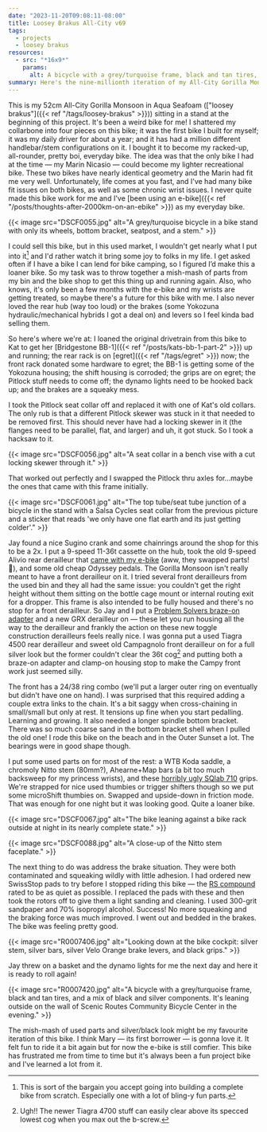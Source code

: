 ```yaml
---
date: "2023-11-20T09:08:11-08:00"
title: Loosey Brakus All-City v69
tags:
  - projects
  - loosey brakus
resources:
  - src: "*16x9*"
    params:
      alt: A bicycle with a grey/turquoise frame, black and tan tires, and a mix of black and silver components. It's leaning outside on the wall of Scenic Routes Community Bicycle Center in the evening.
summary: Here's the nine-millionth iteration of my All-City Gorilla Monsoon that I'm prepping to live at the bike shop instead of my apartment. Bike camping loaner, woo!
---
```


This is my 52cm All-City Gorilla Monsoon in Aqua Seafoam (["loosey brakus"]({{< ref "/tags/loosey-brakus" >}})) sitting in a stand at the beginning of this project. It's been a weird bike for me! I shattered my collarbone into four pieces on this bike; it was the first bike I built for myself; it was my daily driver for about a year; and it has had a million different handlebar/stem configurations on it. I bought it to become my racked-up, all-rounder, pretty boi, everyday bike. The idea was that the only bike I had at the time — my Marin Nicasio — could become my lighter recreational bike. These two bikes have nearly identical geometry and the Marin had fit me very well. Unfortunately, life comes at you fast, and I've had many bike fit issues on both bikes, as well as some chronic wrist issues. I never quite made this bike work for me and I've [been using an e-bike]({{< ref "/posts/thoughts-after-2000km-on-an-ebike" >}}) as my everyday bike.

{{< image src="DSCF0055.jpg" alt="A grey/turquoise bicycle in a bike stand with only its wheels, bottom bracket, seatpost, and a stem." >}}

I could sell this bike, but in this used market, I wouldn't get nearly what I put into it[^1] and I'd rather watch it bring some joy to folks in my life. I get asked often if I have a bike I can lend for bike camping, so I figured I’d make this a loaner bike. So my task was to throw together a mish-mash of parts from my bin and the bike shop to get this thing up and running again. Also, who knows, it's only been a few months with the e-bike and my wrists are getting treated, so maybe there's a future for this bike with me. I also never loved the rear hub (way too loud) or the brakes (some Yokozuna hydraulic/mechanical hybrids I got a deal on) and levers so I feel kinda bad selling them.

[^1]: This is sort of the bargain you accept going into building a complete bike from scratch. Especially one with a lot of bling-y fun parts.

So here's where we're at: I loaned the original drivetrain from this bike to Kat to get her [Bridgestone BB-1]({{< ref "/posts/kats-bb-1-part-2" >}}) up and running; the rear rack is on [egret]({{< ref "/tags/egret" >}}) now; the front rack donated some hardware to egret; the BB-1 is getting some of the Yokozuna housing; the shift housing is corroded; the grips are on egret; the Pitlock stuff needs to come off; the dynamo lights need to be hooked back up; and the brakes are a squeaky mess.

I took the Pitlock seat collar off and replaced it with one of Kat's old collars. The only rub is that a different Pitlock skewer was stuck in it that needed to be removed first. This should never have had a locking skewer in it (the flanges need to be parallel, flat, and larger) and uh, it got stuck. So I took a hacksaw to it.

{{< image src="DSCF0056.jpg" alt="A seat collar in a bench vise with a cut locking skewer through it." >}}

That worked out perfectly and I swapped the Pitlock thru axles for…maybe the ones that came with this frame initially.

{{< image src="DSCF0061.jpg" alt="The top tube/seat tube junction of a bicycle in the stand with a Salsa Cycles seat collar from the previous picture and a sticker that reads 'we only have one flat earth and its just getting colder'." >}}

Jay found a nice Sugino crank and some chainrings around the shop for this to be a 2x. I put a 9-speed 11-36t cassette on the hub, took the old 9-speed Alivio rear derailleur that [came with my e-bike](/posts/cues-drivetrain-upgrade-for-egret) (aww, they swapped parts! 🥹), and some old cheap Odyssey pedals. The Gorilla Monsoon isn't really meant to have a front derailleur on it. I tried several front derailleurs from the used bin and they all had the same issue: you couldn't get the right height without them sitting on the bottle cage mount or internal routing exit for a dropper. This frame is also intended to be fully housed and there's no stop for a front derailleur. So Jay and I put a [Problem Solvers braze-on adapter](https://problemsolversbike.com/products/braze-on-adaptor-clamps) and a new GRX derailleur on — these let you run housing all the way to the derailleur and frankly the action on these new toggle construction derailleurs feels really nice. I was gonna put a used Tiagra 4500 rear derailleur and sweet old Campagnolo front derailleur on for a full silver look but the former couldn't clear the 36t cog[^2] and putting both a braze-on adapter and clamp-on housing stop to make the Campy front work just seemed silly.

[^2]: Ugh!! The newer Tiagra 4700 stuff can easily clear above its specced lowest cog when you max out the b-screw.

The front has a 24/38 ring combo (we'll put a larger outer ring on eventually but didn't have one on hand). I was surprised that this required adding a couple extra links to the chain. It's a bit saggy when cross-chaining in small/small but only at rest. It tensions up fine when you start pedalling. Learning and growing. It also needed a longer spindle bottom bracket. There was so much coarse sand in the bottom bracket shell when I pulled the old one! I rode this bike on the beach and in the Outer Sunset a lot. The bearings were in good shape though.

I put some used parts on for most of the rest: a WTB Koda saddle, a chromoly Nitto stem (80mm?), Ahearne+Map bars (a bit too much backsweep for my princess wrists), and these [horribly ugly SQlab 710](https://sqlab-usa.com/products/710-mtb-tour-and-travel-grip) grips. We're strapped for nice used thumbies or trigger shifters though so we put some microShift thumbies on. Swapped and upside-down in friction mode. That was enough for one night but it was looking good. Quite a loaner bike.

{{< image src="DSCF0067.jpg" alt="The bike leaning against a bike rack outside at night in its nearly complete state." >}}

{{< image src="DSCF0088.jpg" alt="A close-up of the Nitto stem faceplate." >}}

The next thing to do was address the brake situation. They were both contaminated and squeaking wildly with little adhesion. I had ordered new SwissStop pads to try before I stopped riding this bike — the [RS compound](https://www.swissstop.ch/en/tech/compounds/disc-rs/) rated to be as quiet as possible. I replaced the pads with these and then took the rotors off to give them a light sanding and cleaning. I used 300-grit sandpaper and 70% isopropyl alcohol. Success! No more squeaking and the braking force was much improved. I went out and bedded in the brakes. The bike was feeling pretty good.

{{< image src="R0007406.jpg" alt="Looking down at the bike cockpit: silver stem, silver bars, silver Velo Orange brake levers, and black grips." >}}

Jay threw on a basket and the dynamo lights for me the next day and here it is ready to roll again!

{{< image src="R0007420.jpg" alt="A bicycle with a grey/turquoise frame, black and tan tires, and a mix of black and silver components. It's leaning outside on the wall of Scenic Routes Community Bicycle Center in the evening." >}}

The mish-mash of used parts and silver/black look might be my favourite iteration of this bike. I think Mary — its first borrower — is gonna love it. It felt fun to ride it a bit again but for now the e-bike is still comfier. This bike has frustrated me from time to time but it's always been a fun project bike and I've learned a lot from it.
